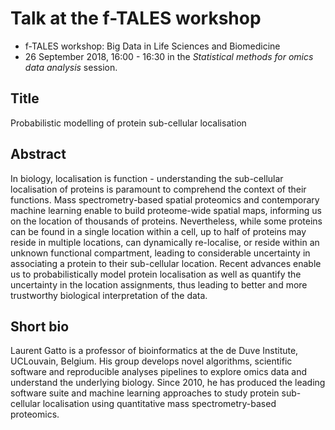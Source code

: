 # Talk at the f-TALES workshop

- f-TALES workshop: Big Data in Life Sciences and Biomedicine
- 26 September 2018, 16:00 - 16:30 in the *Statistical methods for
  omics data analysis* session.

## Title

Probabilistic modelling of protein sub-cellular localisation

## Abstract

In biology, localisation is function - understanding the sub-cellular
localisation of proteins is paramount to comprehend the context of
their functions. Mass spectrometry-based spatial proteomics and
contemporary machine learning enable to build proteome-wide spatial
maps, informing us on the location of thousands of
proteins. Nevertheless, while some proteins can be found in a single
location within a cell, up to half of proteins may reside in multiple
locations, can dynamically re-localise, or reside within an unknown
functional compartment, leading to considerable uncertainty in
associating a protein to their sub-cellular location. Recent advances
enable us to probabilistically model protein localisation as well as
quantify the uncertainty in the location assignments, thus leading to
better and more trustworthy biological interpretation of the data.

## Short bio

Laurent Gatto is a professor of bioinformatics at the de Duve
Institute, UCLouvain, Belgium. His group develops novel algorithms,
scientific software and reproducible analyses pipelines to explore
omics data and understand the underlying biology. Since 2010, he has
produced the leading software suite and machine learning approaches to
study protein sub-cellular localisation using quantitative mass
spectrometry-based proteomics.
